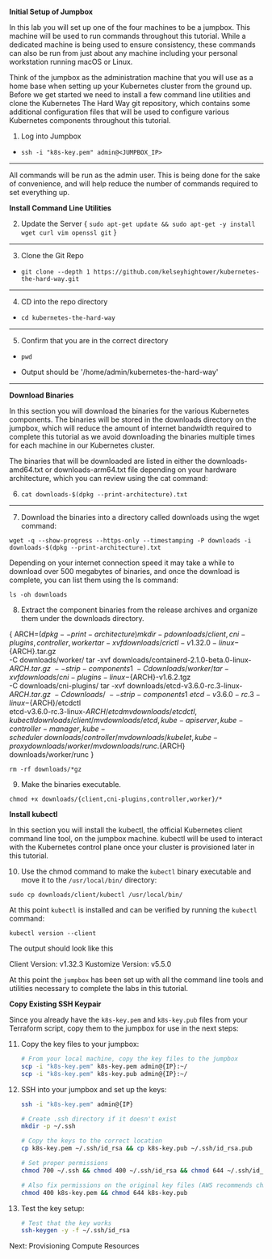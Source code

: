 **Initial Setup of Jumpbox**

In this lab you will set up one of the four machines to be a jumpbox. This machine will be used to run commands throughout this tutorial. While a dedicated machine is being used to ensure consistency, these commands can also be run from just about any machine including your personal workstation running macOS or Linux.

Think of the jumpbox as the administration machine that you will use as a home base when setting up your Kubernetes cluster from the ground up. Before we get started we need to install a few command line utilities and clone the Kubernetes The Hard Way git repository, which contains some additional configuration files that will be used to configure various Kubernetes components throughout this tutorial.

1. Log into Jumpbox

- `ssh -i "k8s-key.pem" admin@<JUMPBOX_IP>`

---

All commands will be run as the admin user. This is being done for the sake of convenience, and will help reduce the number of commands required to set everything up.

**Install Command Line Utilities**

2. Update the Server
   {
   `sudo apt-get update && sudo apt-get -y install wget curl vim openssl git`
   }

---

3. Clone the Git Repo

- `git clone --depth 1 https://github.com/kelseyhightower/kubernetes-the-hard-way.git`

---

4. CD into the repo directory

- `cd kubernetes-the-hard-way`

---

5. Confirm that you are in the correct directory

- `pwd`

- Output should be '/home/admin/kubernetes-the-hard-way'

---

**Download Binaries**

In this section you will download the binaries for the various Kubernetes components. The binaries will be stored in the downloads directory on the jumpbox, which will reduce the amount of internet bandwidth required to complete this tutorial as we avoid downloading the binaries multiple times for each machine in our Kubernetes cluster.

The binaries that will be downloaded are listed in either the downloads-amd64.txt or downloads-arm64.txt file depending on your hardware architecture, which you can review using the cat command:

6. `cat downloads-$(dpkg --print-architecture).txt`

---

7. Download the binaries into a directory called downloads using the wget command:

`wget -q --show-progress --https-only --timestamping -P downloads -i downloads-$(dpkg --print-architecture).txt`

Depending on your internet connection speed it may take a while to download over 500 megabytes of binaries, and once the download is complete, you can list them using the ls command:

`ls -oh downloads`

8. Extract the component binaries from the release archives and organize them under the downloads directory.

{
ARCH=$(dpkg --print-architecture)
  mkdir -p downloads/{client,cni-plugins,controller,worker}
  tar -xvf downloads/crictl-v1.32.0-linux-${ARCH}.tar.gz \
 -C downloads/worker/
tar -xvf downloads/containerd-2.1.0-beta.0-linux-${ARCH}.tar.gz \
    --strip-components 1 \
    -C downloads/worker/
  tar -xvf downloads/cni-plugins-linux-${ARCH}-v1.6.2.tgz \
 -C downloads/cni-plugins/
tar -xvf downloads/etcd-v3.6.0-rc.3-linux-${ARCH}.tar.gz \
    -C downloads/ \
    --strip-components 1 \
    etcd-v3.6.0-rc.3-linux-${ARCH}/etcdctl \
 etcd-v3.6.0-rc.3-linux-${ARCH}/etcd
  mv downloads/{etcdctl,kubectl} downloads/client/
  mv downloads/{etcd,kube-apiserver,kube-controller-manager,kube-scheduler} \
    downloads/controller/
  mv downloads/{kubelet,kube-proxy} downloads/worker/
  mv downloads/runc.${ARCH} downloads/worker/runc
}

`rm -rf downloads/*gz`

9. Make the binaries executable.

`chmod +x downloads/{client,cni-plugins,controller,worker}/*`

**Install kubectl**

In this section you will install the kubectl, the official Kubernetes client command line tool, on the jumpbox machine. kubectl will be used to interact with the Kubernetes control plane once your cluster is provisioned later in this tutorial.

10. Use the chmod command to make the `kubectl` binary executable and move it to the `/usr/local/bin/` directory:

`sudo cp downloads/client/kubectl /usr/local/bin/`

At this point `kubectl` is installed and can be verified by running the `kubectl` command:

`kubectl version --client`

The output should look like this

Client Version: v1.32.3
Kustomize Version: v5.5.0

At this point the `jumpbox` has been set up with all the command line tools and utilities necessary to complete the labs in this tutorial.

**Copy Existing SSH Keypair**

Since you already have the `k8s-key.pem` and `k8s-key.pub` files from your Terraform script, copy them to the jumpbox for use in the next steps:

11. Copy the key files to your jumpbox:

    ```bash
    # From your local machine, copy the key files to the jumpbox
    scp -i "k8s-key.pem" k8s-key.pem admin@{IP}:~/
    scp -i "k8s-key.pem" k8s-key.pub admin@{IP}:~/
    ```

12. SSH into your jumpbox and set up the keys:

    ```bash
    ssh -i "k8s-key.pem" admin@{IP}

    # Create .ssh directory if it doesn't exist
    mkdir -p ~/.ssh

    # Copy the keys to the correct location
    cp k8s-key.pem ~/.ssh/id_rsa && cp k8s-key.pub ~/.ssh/id_rsa.pub

    # Set proper permissions
    chmod 700 ~/.ssh && chmod 400 ~/.ssh/id_rsa && chmod 644 ~/.ssh/id_rsa.pub

    # Also fix permissions on the original key files (AWS recommends chmod 400)
    chmod 400 k8s-key.pem && chmod 644 k8s-key.pub
    ```

13. Test the key setup:
    ```bash
    # Test that the key works
    ssh-keygen -y -f ~/.ssh/id_rsa
    ```

Next: Provisioning Compute Resources

